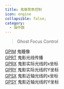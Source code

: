 ```yaml
---
title: 鬼像聚焦控制
icon: engine
collapsible: false;
category:
  - 操作数
---
```


> Ghost Focus Control

[GPIM](GPIM.md  "Zemax 操作数 GPIM") 鬼瞳像<br />[GPRT](GPRT.md  "Zemax 操作数 GPRT") 鬼影光线传播<br />[GPRX](GPRX.md  "Zemax 操作数 GPRX") 鬼影实际光线的x坐标<br />[GPRY](GPRY.md  "Zemax 操作数 GPRY") 鬼影实际光线的Y坐标<br />[GPSX](GPSX.md  "Zemax 操作数 GPSX") 鬼影近轴光线的x坐标<br />[GPSY](GPSY.md  "Zemax 操作数 GPSY") 鬼影近轴光线的Y坐标<br />